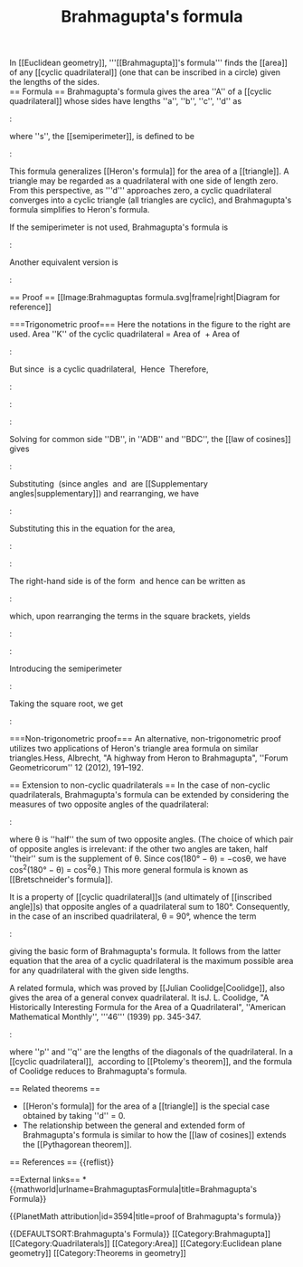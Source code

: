 ﻿---
lastrevid: 612377883
pageid: 194129
canonicalurl: http://en.wikipedia.org/wiki/Brahmagupta%27s_formula
title: Brahmagupta's formula
editurl: http://en.wikipedia.org/w/index.php?title=Brahmagupta%27s_formula&action=edit
length: 5632
contentmodel: wikitext
pagelanguage: en
touched: 2014-11-10T21:58:46Z
ns: 0
fullurl: http://en.wikipedia.org/wiki/Brahmagupta's_formula
---

In [[Euclidean geometry]], '''[[Brahmagupta]]'s formula''' finds the [[area]] of any [[cyclic quadrilateral]] (one that can be inscribed in a circle) given the lengths of the sides.  
== Formula ==
Brahmagupta's formula gives the area ''A'' of a [[cyclic quadrilateral]] whose sides have lengths ''a'', ''b'', ''c'', ''d'' as

: <math>A=\sqrt{(s-a)(s-b)(s-c)(s-d)}</math>

where ''s'', the [[semiperimeter]], is defined to be

: <math>s=\frac{a+b+c+d}{2}.</math>

This formula generalizes [[Heron's formula]] for the area of a [[triangle]]. A triangle may be regarded as a quadrilateral with one side of length zero. From this perspective, as '''d''' approaches zero, a cyclic quadrilateral converges into a cyclic triangle (all triangles are cyclic), and Brahmagupta's formula simplifies to Heron's formula.

If the semiperimeter is not used, Brahmagupta's formula is

: <math>K=\frac{1}{4}\sqrt{(-a+b+c+d)(a-b+c+d)(a+b-c+d)(a+b+c-d)}.</math>

Another equivalent version is

: <math>K=\frac{\sqrt{(a^2+b^2+c^2+d^2)^2+8abcd-2(a^4+b^4+c^4+d^4)}}{4}\cdot</math>

== Proof ==
[[Image:Brahmaguptas formula.svg|frame|right|Diagram for reference]]

===Trigonometric proof===
Here the notations in the figure to the right are used. Area ''K'' of the cyclic quadrilateral = Area of <math>\triangle ADB</math> + Area of  <math>\triangle BDC</math>

:<math>= \frac{1}{2}pq\sin A + \frac{1}{2}rs\sin C.</math>

But since <math>ABCD</math> is a cyclic quadrilateral, <math>\angle DAB = 180^\circ - \angle DCB.</math> Hence <math>\sin A = \sin C.</math> Therefore,

:<math>K = \frac{1}{2}pq\sin A + \frac{1}{2}rs\sin A</math>

:<math>K^2 = \frac{1}{4} (pq + rs)^2 \sin^2 A</math>

:<math>4K^2 = (pq + rs)^2 (1 - \cos^2 A) = (pq + rs)^2 - (pq + rs)^2 \cos^2 A.\,</math>

Solving for common side ''DB'', in <math>\triangle</math>''ADB'' and <math>\triangle </math>''BDC'', the [[law of cosines]] gives

:<math>p^2 + q^2 - 2pq\cos A = r^2 + s^2 - 2rs\cos C. \,</math>

Substituting <math>\cos C = -\cos A</math> (since angles <math>A</math> and <math>C</math> are [[Supplementary angles|supplementary]]) and rearranging, we have

:<math>2 (pq + rs) \cos A = p^2 + q^2 - r^2 - s^2. \,</math>

Substituting this in the equation for the area,

:<math>4K^2 = (pq + rs)^2 - \frac{1}{4}(p^2 + q^2 - r^2 - s^2)^2</math>

:<math>16K^2 = 4(pq + rs)^2 - (p^2 + q^2 - r^2 - s^2)^2.</math>

The right-hand side is of the form <math>a^2-b^2 = (a-b)(a+b)</math> and hence can be written as

:<math>[2(pq + rs) - p^2 - q^2 + r^2 +s^2][2(pq + rs) + p^2 + q^2 -r^2 - s^2] \,</math>

which, upon rearranging the terms in the square brackets, yields

:<math>= [ (r+s)^2 - (p-q)^2 ][ (p+q)^2 - (r-s)^2 ] \,</math>

:<math>= (q+r+s-p)(p+r+s-q)(p+q+s-r)(p+q+r-s). \,</math>

Introducing the semiperimeter <math>S = \frac{p+q+r+s}{2},</math>

:<math>16K^2 = 16(S-p)(S-q)(S-r)(S-s). \,</math>

Taking the square root, we get

:<math>K = \sqrt{(S-p)(S-q)(S-r)(S-s)}.</math>

===Non-trigonometric proof===
An alternative, non-trigonometric proof utilizes two applications of Heron's triangle area formula on similar triangles.<ref>Hess, Albrecht, "A highway from Heron to Brahmagupta", ''Forum Geometricorum'' 12 (2012), 191–192.</ref>

== Extension to non-cyclic quadrilaterals ==
In the case of non-cyclic quadrilaterals, Brahmagupta's formula can be extended by considering the measures of two opposite angles of the quadrilateral:

: <math>K=\sqrt{(s-a)(s-b)(s-c)(s-d)-abcd\cos^2\theta}</math>

where θ is ''half'' the sum of two opposite angles.  (The choice of which pair of opposite angles is irrelevant:  if the other two angles are taken, half ''their'' sum is the supplement of θ. Since cos(180°&nbsp;&minus;&nbsp;θ) = &minus;cosθ, we have cos<sup>2</sup>(180°&nbsp;&minus;&nbsp;θ) = cos<sup>2</sup>θ.) This more general formula is known as [[Bretschneider's formula]].

It is a property of [[cyclic quadrilateral]]s (and ultimately of [[inscribed angle]]s) that opposite angles of a quadrilateral sum to 180°.  Consequently, in the case of an inscribed quadrilateral, θ = 90°, whence the term

:<math>abcd\cos^2\theta=abcd\cos^2 \left(90^\circ\right)=abcd\cdot0=0, \,</math>

giving the basic form of Brahmagupta's formula. It follows from the latter equation that the area of a cyclic quadrilateral is the maximum possible area for any quadrilateral with the given side lengths.

A related formula, which was proved by [[Julian Coolidge|Coolidge]], also gives the area of a general convex quadrilateral. It is<ref>J. L. Coolidge, "A Historically Interesting Formula for the Area of a Quadrilateral", ''American Mathematical Monthly'', '''46''' (1939) pp. 345-347.</ref>

: <math>K=\sqrt{(s-a)(s-b)(s-c)(s-d)-\textstyle{1\over4}(ac+bd+pq)(ac+bd-pq)}\,</math>

where ''p'' and ''q'' are the lengths of the diagonals of the quadrilateral. In a [[cyclic quadrilateral]], <math>pq=ac+bd</math> according to [[Ptolemy's theorem]], and the formula of Coolidge reduces to Brahmagupta's formula.

== Related theorems ==
* [[Heron's formula]] for the area of a [[triangle]] is the special case obtained by taking ''d'' = 0.
* The relationship between the general and extended form of Brahmagupta's formula is similar to how the [[law of cosines]] extends the [[Pythagorean theorem]].

== References ==
{{reflist}}

==External links==
*{{mathworld|urlname=BrahmaguptasFormula|title=Brahmagupta's Formula}}

{{PlanetMath attribution|id=3594|title=proof of Brahmagupta's formula}}

{{DEFAULTSORT:Brahmagupta's Formula}}
[[Category:Brahmagupta]]
[[Category:Quadrilaterals]]
[[Category:Area]]
[[Category:Euclidean plane geometry]]
[[Category:Theorems in geometry]]